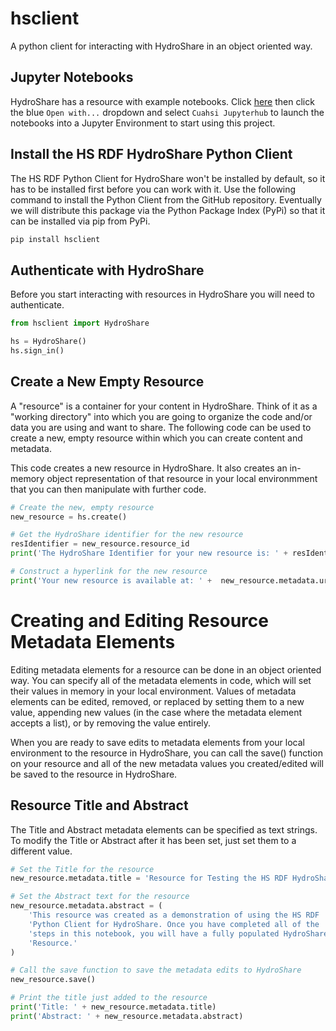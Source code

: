 # hsclient
A python client for interacting with HydroShare in an object oriented way.

## Jupyter Notebooks
HydroShare has a resource with example notebooks.  Click [here](https://www.hydroshare.org/resource/7561aa12fd824ebb8edbee05af19b910/) then click the blue `Open with...` dropdown and select `Cuahsi Jupyterhub` to launch the notebooks into a Jupyter Environment to start using this project.


## Install the HS RDF HydroShare Python Client
The HS RDF Python Client for HydroShare won't be installed by default, so it has to be installed first before you can work with it. Use the following command to install the Python Client from the GitHub repository. Eventually we will distribute this package via the Python Package Index (PyPi) so that it can be installed via pip from PyPi.

```bash
pip install hsclient
```

## Authenticate with HydroShare
Before you start interacting with resources in HydroShare you will need to authenticate.
```python
from hsclient import HydroShare

hs = HydroShare()
hs.sign_in()
```

## Create a New Empty Resource
A "resource" is a container for your content in HydroShare. Think of it as a "working directory" into which you are going to organize the code and/or data you are using and want to share. The following code can be used to create a new, empty resource within which you can create content and metadata.

This code creates a new resource in HydroShare. It also creates an in-memory object representation of that resource in your local environmment that you can then manipulate with further code.
```python
# Create the new, empty resource
new_resource = hs.create()

# Get the HydroShare identifier for the new resource
resIdentifier = new_resource.resource_id
print('The HydroShare Identifier for your new resource is: ' + resIdentifier)

# Construct a hyperlink for the new resource
print('Your new resource is available at: ' +  new_resource.metadata.url)
```

# Creating and Editing Resource Metadata Elements
Editing metadata elements for a resource can be done in an object oriented way. You can specify all of the metadata elements in code, which will set their values in memory in your local environment. Values of metadata elements can be edited, removed, or replaced by setting them to a new value, appending new values (in the case where the metadata element accepts a list), or by removing the value entirely.

When you are ready to save edits to metadata elements from your local environment to the resource in HydroShare, you can call the save() function on your resource and all of the new metadata values you created/edited will be saved to the resource in HydroShare.

## Resource Title and Abstract
The Title and Abstract metadata elements can be specified as text strings. To modify the Title or Abstract after it has been set, just set them to a different value.

```python
# Set the Title for the resource
new_resource.metadata.title = 'Resource for Testing the HS RDF HydroShare Python Client'

# Set the Abstract text for the resource
new_resource.metadata.abstract = (
    'This resource was created as a demonstration of using the HS RDF ' 
    'Python Client for HydroShare. Once you have completed all of the '
    'steps in this notebook, you will have a fully populated HydroShare '
    'Resource.'
)

# Call the save function to save the metadata edits to HydroShare
new_resource.save()

# Print the title just added to the resource
print('Title: ' + new_resource.metadata.title)
print('Abstract: ' + new_resource.metadata.abstract)
```
